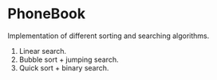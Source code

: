 # PhoneBook
Implementation of different sorting and searching algorithms.
1. Linear search.
2. Bubble sort + jumping search.
3. Quick sort + binary search.
